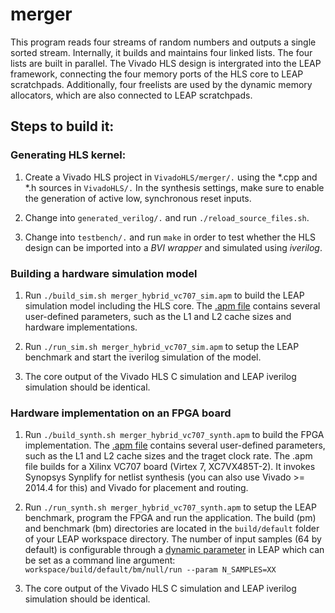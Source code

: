 merger
=============

This program reads four streams of random numbers and outputs a single sorted stream. Internally, it builds and maintains four linked lists. The four lists are built in parallel. The Vivado HLS design is intergrated into the LEAP framework, connecting the four memory ports of the HLS core to LEAP scratchpads. Additionally, four freelists are used by the dynamic memory allocators, which are also connected to LEAP scratchpads.

Steps to build it:
-------------

### Generating HLS kernel:

1) Create a Vivado HLS project in `VivadoHLS/merger/.` using the *.cpp and *.h sources in `VivadoHLS/.` In the synthesis settings, make sure to enable the generation of active low, synchronous reset inputs.

2) Change into `generated_verilog/.` and run `./reload_source_files.sh`.

3) Change into `testbench/.` and run `make` in order to test whether the HLS design can be imported into a *BVI wrapper* and simulated using *iverilog*.

### Building a hardware simulation model

1) Run `./build_sim.sh merger_hybrid_vc707_sim.apm` to build the LEAP simulation model including the HLS core. The [.apm file](https://github.com/AWB-Tools/awb/wiki//Apm-file) contains several user-defined parameters, such as the L1 and L2 cache sizes and hardware implementations.

2) Run `./run_sim.sh merger_hybrid_vc707_sim.apm` to setup the LEAP benchmark and start the iverilog simulation of the model.

3) The core output of the Vivado HLS C simulation and LEAP iverilog simulation should be identical.

### Hardware implementation on an FPGA board

1) Run `./build_synth.sh merger_hybrid_vc707_synth.apm` to build the FPGA implementation. The [.apm file](https://github.com/AWB-Tools/awb/wiki//Apm-file) contains several user-defined parameters, such as the L1 and L2 cache sizes and the traget clock rate. The .apm file builds for a Xilinx VC707 board (Virtex 7, XC7VX485T-2). It invokes Synopsys Synplify for netlist synthesis (you can also use Vivado >= 2014.4 for this) and Vivado for placement and routing.

2) Run `./run_synth.sh merger_hybrid_vc707_synth.apm` to setup the LEAP benchmark, program the FPGA and run the application. The build (pm) and benchmark (bm) directories are located in the `build/default` folder of your LEAP workspace directory. The number of input samples (64 by default) is configurable through a [dynamic parameter](https://github.com/LEAP-FPGA/leap-documentation/wiki/Dynamic-parameters) in LEAP which can be set as a command line argument: `workspace/build/default/bm/null/run --param N_SAMPLES=XX`

3) The core output of the Vivado HLS C simulation and LEAP iverilog simulation should be identical.

